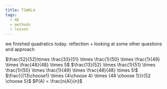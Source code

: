 ```yaml
---
title: T1W6L4
tags:
  - AE
  - methods
  - lesson
---
```


we finished quadratics today. reflection + looking at some other questions and approach

$\frac{52}{52}\times \frac{33}{51} \times \frac{1}{50} \times \frac{1}{49} \times \frac{48}{48} \times 5$
$\frac{13}{52} \times \frac{1}{51} \times \frac{1}{50} \times \frac{1}{49} \times \frac{48}{48} \times 5!$
$\frac{{{13\choose1} \times {4\choose 4} \times {48 \choose 1}}}{52 \choose 5}$
$P(A) = \frac{n(A)}{n}$
